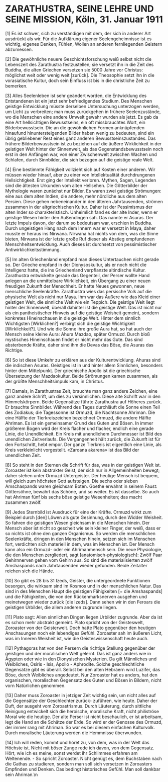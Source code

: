 # ZARATHUSTRA, SEINE LEHRE UND SEINE MISSION, Köln, 31. Januar 1911

[1] Es ist schwer, sich zu verständigen mit dem, der sich in anderer Art ausdrückt als wir. Für die Aufklärung eigener Seelengeheimnisse ist es wichtig, eigenes Denken, Fühlen, Wollen an anderen fernliegenden Geistern abzumessen.

[2] Die gewöhnliche neuere Geschichtsforschung weiß selbst nicht die Lebenszeit des Zarathustra festzustellen; sie versetzt ihn in die Zeit des Buddha, die alten Griechen versetzen sie 5000 Jahre vor Christus: möglichst weit oder wenig weit [zurück]. Die Theosophie setzt ihn in die vorasiatische Kultur, doch sein Einfluss ist bis in die christliche Zeit zu bemerken.

[3] Alles Seelenleben ist sehr geändert worden, die Entwicklung des Entstandenen ist ein jetzt sehr befriedigendes Studium. Des Menschen geistige Entwicklung müsste derselben Untersuchung unterzogen werden, um Licht zu verbreiten; man muss zurückgehen in frühere Seelenzustände, wo die Menschen eine andere Umwelt gewahr wurden als jetzt. Es gab da eine Art hellsichtigen Bewusstseins, ein oft missbrauchtes Wort, ein Bilderbewusstsein. Die an die gewöhnlichen Formen anknüpfenden hinaufund hinuntersteigenden Bilder haben wenig zu bedeuten, sind ein übrig gebliebener Rest eines ganz anderen Bewusstseinszustandes. Das frühere Bilderbewusstsein ist zu beziehen auf die äußere Wirklichkeit in der geistigen Welt hinter der Sinnenwelt, als das Gegenstandsbewusstsein noch erst in den Anfängen war, von einer Zwischenwelt zwischen Wachen und Schlafen, durch Sinnbilder, die sich bezogen auf die geistige reale Welt.

[4] Eine bestimmte Fähigkeit vollzieht sich auf Kosten einer anderen. Wir müssen wieder hinauf, aber zu einer von Intellektualität durchdrungenen Hellsichtigkeit. Erst ging der Intellekt verloren. Mythen, Sagen, Legenden sind die ältesten Urkunden vom alten Hellsehen. Die Götterbilder der Mythologie waren zunächst nur Bilder. Es waren zwei geistige Strömungen: eine aus dem alten Indien, die andere, mehr nördliche aus dem alten Persien. Diese gehen nebeneinander in den älteren Jahrtausenden, strömen zusammen in der altgriechischen Kultur. Daher ist der Pessimismus der alten Inder so charakteristisch. Unheimlich fand es der alte Inder, wenn er geistige Wesen hinter den Außendingen sah. Das nannte er Asuras. Der letzte Impuls davon, der darum so bedeutsam war, erschien in Buddha. Durch ungeistigen Hang nach dem Innern war er versetzt in Maya, daher musste er heraus ins Nirwana. Nirwana hat nichts von dem, was die Sinne bieten, Nirwana ist der letzte große Ruf dieser als Abstieg empfundenen Menschheitsentwicklung. Auch dieses ist durchsetzt von pessimistischer Antiwirklichkeitsstimmung.

[5] Im alten Griechenland empfand man dieses Untertauchen nicht gerade so. Der Grieche empfand in der Dionysoskultur, als er noch nicht die Intelligenz hatte, die ins Griechenland verpflanzte altindische Kultur. Zarathustra entwickelte gerade das Gegenteil, der Perser wollte Hand anlegen an die unmittelbare Wirklichkeit, ein Übergang zu einer neuen freudigen Zukunft der Menschheit. Er hatte Neues gewonnen, neue menschliche Seelenkräfte. Zarathustra wies das persische Volk auf die physische Welt als nicht nur Maya. Ihm war das Äußere wie das Kleid einer geistigen Welt, die sinnliche Welt wie ein Teppich. Die geistige Welt liegt hinter der Sinnenwelt, überall dahinter ist die geistige Welt. Das ist nicht nur als ein pantheistischer Hinweis auf die geistige Weisheit gemeint, sondern konkretes Hineinschauen in die geistige Welt. Hinter dem sinnlich Wichtigsten [Wirklichen?] verbirgt sich die geistige Wichtigkeit [Wirklichkeit?]. Und wie die Sonne ihre große Aura hat, so hat auch der Mensch seine kleine Aura: Ahura Mazdao, später Ormuzd. Durch bloß mystisches Hineinschauen findet er nicht mehr das Gute. Das sind absterbende Kräfte, daher sind ihm die Devas das Böse, die Asuras das Richtige.

[6] So ist diese Umkehr zu erklären aus der Kulturentwicklung. Ahuras sind die indischen Asuras. Geistiges ist in und hinter allem Sinnlichen, besonders hinter dem Mittelpunkt. Der griechische Apollo ist die griechische Übersetzung der Mazdaokultur. Beide Strömungen kamen zusammen, als der größte Menschheitsimpuls kam, in Christus.

[7] Damals, in Zarathustras Zeit, brauchte man ganz andere Zeichen, eine ganz andere Schrift, um dies zu versinnlichen. Diese alte Schrift war in den Himmelskörpern. Beide Gegensätze führte Zarathustra auf Höheres zurück. Er brauchte Sinnbilder. Während des Tages durchläuft die Sonne einen Teil des Zodiakus; die Tagessonne ist Ormuzd, die Nachtsonne Ahriman. Die eine Hälfte der Tierkreiszeichen bezeichnet Ormuzd, die andere Hälfte Ahriman. Es ist ein gemeinsamer Grund des Guten und Bösen. In immer größerem Bogen wird der Kreis flacher und flacher, endlich eine gerade Linie, die Unendlichkeit. Ein Kreis mit unendlichem Durchmesser ist Bild des unendlichen Zeitverlaufs. Die Vergangenheit hält zurück, die Zukunft ist für den Fortschritt, hebt empor. Der ganze Tierkreis ist eigentlich eine Linie, als Kreis verkleinlicht vorgestellt. «Zaroana akarena» ist das Bild der unendlichen Zeit.

[8] So steht in den Sternen die Schrift für das, was in der geistigen Welt ist. Zoroaster ist kein abstrakter Geist, der sich nur in Allgemeinheiten bewegt; daher stehen unter Ormuzd Untergeister. Der heutige Mensch ist bequem, will gleich zum höchsten Gott aufsteigen. Die sechs oder sieben Amschaspands waren gleichsam Boten. Goethe erwähnt in seinem Faust: Göttersöhne, bewahrt das Schöne, und so weiter. Es ist dasselbe. So auch hat Ahriman fünf bis sechs böse geistige Wesenheiten; das macht zusammen zwölf.

[9] Jedes Sternbild ist Ausdruck für eine der Kräfte. Ormuzd wirkt zum Beispiel durch [den] Löwen als gute Gesinnung, durch den Widder Weisheit. So fahren die geistigen Wesen gleichsam in die Menschen hinein. Der Mensch aber ist nicht so gescheit wie sein kleiner Finger, der weiß, dass er so nichts ist ohne den ganzen Organismus. So werden die menschlichen Seelenkräfte, dringen in den Menschen hinein, setzen sich im Menschen fort, verdichten sich materiell in dem, was im Menschen ist. Der Mensch kann also ein Ormuzd- oder ein Ahrimanmensch sein. Die neue Physiologie, die den Menschen zergliedert, sagt [anatomisch-physiologisch]: Zwölf Paar Gehirnnerven gehen vom Gehirn aus. So sind die materialisierten zwölf Amshaspands nach Jahrtausenden wieder gefunden. Beide Zeitalter reichen sich die Hände.

[10] So gibt es 28 bis 31 Izeds, Geister, die untergeordnete Funktionen besorgen, die wirksam sind im Kosmos und in der menschlichen Natur. Das sind in des Menschen Haupt die geistigen Fähigkeiten [= die Amshaspands] und die Fähigkeiten, die von den Rückenmarksnerven ausgehen und meinetwegen wieder zurück [die Izeds]. Dann sehen wir in den Feroars die geistigen Urbilder, die allem anderen zugrunde liegen.

[11] Plato sagt: Allen sinnlichen Dingen liegen Urbilder zugrunde. Aber da ist es schon mehr abstrakt gemeint. Plato spricht von der Geisteswelt, Zoroaster von der Geisterwelt. Doch hatte Plato gegenüber den heutigen Anschauungen noch ein lebendiges Gefühl. Zoroaster sah im äußeren Licht, was im Inneren Weisheit ist, wie die Geisteswissenschaft heute auch.

[12] Pythagoras hat von den Persern die richtige Stellung gegenüber der geistigen und der moralischen Welt gelernt. Das ist ganz anders wie in Ägypten oder wie in den Dionysischen Mysterien. Da gilt Männliches und Weibliches, Osiris - Isis, Apollo - Aphrodite. Solche geschlechtliche Gegensätze gibt es überall. Selbst bei den alten Hebräern wird Luzifer, das Böse, durch Weibliches angedeutet. Nur Zoroaster hat es anders, hat den organischen, moralischen Gegensatz des Guten und Bösen in Bildern, nicht vorn Natürlichen genommen.

[13] Daher muss Zoroaster in jetziger Zeit wichtig sein, um nicht alles auf die Gegensätze der Geschlechter zurück- zuführen, wie heute. Daher der Duft, der ausgeht vom Zoroastrismus. Durch Läuterung, durch sittliche Reinigung entwickelt sich die heroische, moralische Kraft, nicht philiströse Moral wie die heutige. Der alte Perser ist nicht beschaulich, er ist arbeitsam, legt die Hand an die Schätze der Erde. So wird er der Genosse des Ormuzd, der immer rang mit Ahriman. So war es bei diesem einfachen Kulturvolk. Durch moralische Läuterung werden die Hemmnisse überwunden.

[14] Ich will reden, kommt und höret zu, von dem, was in der Welt das Höchste ist. Nicht mit böser Zunge rede ich davon, von dem Gegensatz. Hört, wie ich es meine, sonst werdet ihr Schlimmes erfahren am Weltenende. - So spricht Zoroaster. Nicht genügt es, dem Buchstaben nach die Gathas zu studieren, sondern man soll sich versetzen in Zoroasters Empfinden und Denken. Das bedingt historisches Gefühl. Man soll dankbar sein Ahriman.\n